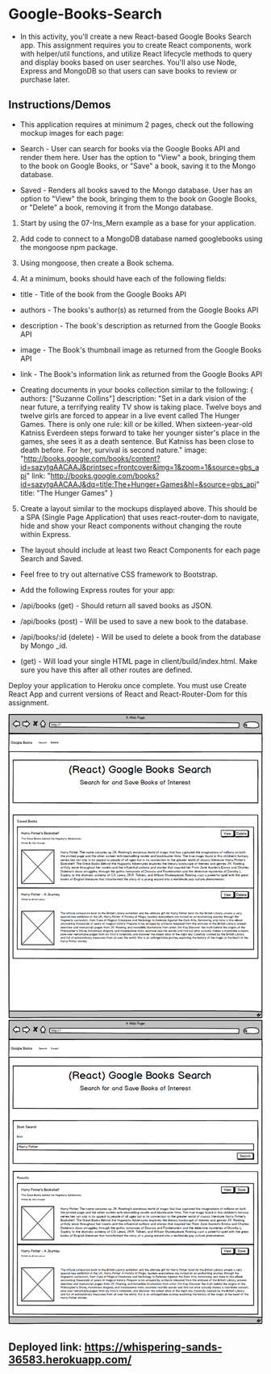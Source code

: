 # Google-Books-Search

- In this activity, you'll create a new React-based Google Books Search app. This assignment requires you to create React components, work with helper/util functions, and utilize React lifecycle methods to query and display books based on user searches. You'll also use Node, Express and MongoDB so that users can save books to review or purchase later.

## Instructions/Demos

- This application requires at minimum 2 pages, check out the following mockup images for each page:

 - Search - User can search for books via the Google Books API and render them here. User has the option to "View" a book, bringing them to the book on Google Books, or "Save" a book, saving it to the Mongo database.

 - Saved - Renders all books saved to the Mongo database. User has an option to "View" the book, bringing them to the book on Google Books, or "Delete" a book, removing it from the Mongo database.

1. Start by using the 07-Ins_Mern example as a base for your application.

2. Add code to connect to a MongoDB database named googlebooks using the mongoose npm package.

3. Using mongoose, then create a Book schema.

4. At a minimum, books should have each of the following fields:

- title - Title of the book from the Google Books API

- authors - The books's author(s) as returned from the Google Books API

- description - The book's description as returned from the Google Books API

- image - The Book's thumbnail image as returned from the Google Books API

- link - The Book's information link as returned from the Google Books API

- Creating documents in your books collection similar to the following:
{
  authors: ["Suzanne Collins"]
  description: "Set in a dark vision of the near future, a terrifying reality TV show is taking place. Twelve boys and twelve girls are forced to appear in a live event called The Hunger Games. There is only one rule: kill or be killed. When sixteen-year-old Katniss Everdeen steps forward to take her younger sister's place in the games, she sees it as a death sentence. But Katniss has been close to death before. For her, survival is second nature."
  image: "http://books.google.com/books/content?id=sazytgAACAAJ&printsec=frontcover&img=1&zoom=1&source=gbs_api"
  link: "http://books.google.com/books?id=sazytgAACAAJ&dq=title:The+Hunger+Games&hl=&source=gbs_api"
  title: "The Hunger Games"
}

5. Create a layout similar to the mockups displayed above. This should be a SPA (Single Page Application) that uses react-router-dom to navigate, hide and show your React components without changing the route within Express.

- The layout should include at least two React Components for each page Search and Saved.

- Feel free to try out alternative CSS framework to Bootstrap.

- Add the following Express routes for your app:

- /api/books (get) - Should return all saved books as JSON.

- /api/books (post) - Will be used to save a new book to the database.

- /api/books/:id (delete) - Will be used to delete a book from the database by Mongo _id.


* (get) - Will load your single HTML page in client/build/index.html. Make sure you have this after all other routes are defined.


Deploy your application to Heroku once complete. You must use Create React App and current versions of React and React-Router-Dom for this assignment.

![Demo1](demos/21-MERN_02-Homework_Saved.png)
![Demo2](demos/21-MERN_02-Homework_Search.png)

## Deployed link: https://whispering-sands-36583.herokuapp.com/